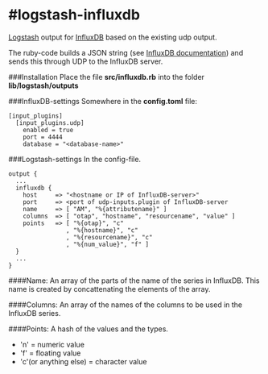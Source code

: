#logstash-influxdb
=================

[Logstash](logstash.net) output for [InfluxDB](influxdb.org) based on the existing udp output.

The ruby-code builds a JSON string (see [InfluxDB documentation](influxdb.com/docs/v0.8/api/reading_and_writing_data.html#writing-data-through-json-+-udp)) and sends this through UDP to the InfluxDB server.

###Installation 
Place the file **src/influxdb.rb** into the folder **lib/logstash/outputs**

###InfluxDB-settings
Somewhere in the **config.toml** file:

```
[input_plugins]
  [input_plugins.udp]
    enabled = true
    port = 4444
    database = "<database-name>"
```

###Logstash-settings
In the config-file.

```
output {
  ...
  influxdb {
    host     => "<hostname or IP of InfluxDB-server>"
    port     => <port of udp-inputs.plugin of InfluxDB-server
    name     => [ "AM", "%{attributename}" ]
    columns  => [ "otap", "hostname", "resourcename", "value" ]
    points   => [ "%{otap}", "c"
                , "%{hostname}", "c"
                , "%{resourcename}", "c"
                , "%{num_value}", "f" ]
  }
  ...
}
```

####Name:
An array of the parts of the name of the series in InfluxDB.
This name is created by concattenating the elements of the array. 

####Columns:
An array of the names of the columns to be used in the InfluxDB series.

####Points:
A hash of the values and the types.
- 'n' = numeric value
- 'f' = floating value
- 'c'(or anything else) = character value 
